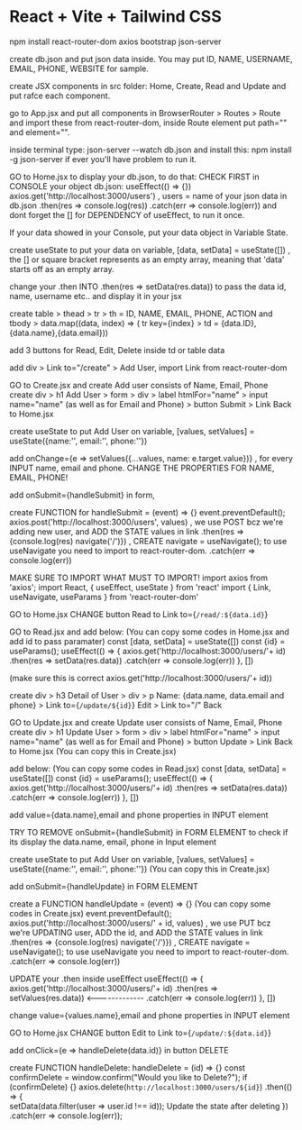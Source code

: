 # React + Vite + Tailwind CSS

npm install react-router-dom axios bootstrap json-server

create db.json and put json data inside. You may put ID, NAME, USERNAME, EMAIL, PHONE, WEBSITE for sample.

create JSX components in src folder: Home, Create, Read and Update and put rafce each component.

go to App.jsx and put all components in BrowserRouter > Routes > Route and import these from react-router-dom, inside Route element put path="" and element="".

inside terminal type: json-server --watch db.json and install this: npm install -g json-server if ever you'll have problem to run it.

GO to Home.jsx to display your db.json, to do that: CHECK FIRST in CONSOLE your object db.json:
useEffect(() => {})
axios.get('http://localhost:3000/users') , users = name of your json data in db.json
.then(res => console.log(res))
.catch(err => console.log(err))
and dont forget the [] for DEPENDENCY of useEffect, to run it once.

If your data showed in your Console, put your data object in Variable State.

create useState to put your data on variable, [data, setData] = useState([]) , the [] or square bracket represents as an empty array, meaning that 'data' starts off as an empty array.

change your .then INTO .then(res => setData(res.data)) to pass the data id, name, username etc.. and display it in your jsx

create table > thead > tr > th = ID, NAME, EMAIL, PHONE, ACTION and
tbody > data.map((data, index) => ( tr key={index} > td = {data.ID},{data.name},{data.email}))

add 3 buttons for Read, Edit, Delete inside td or table data

add div > Link to="/create" > Add User, import Link from react-router-dom

GO to Create.jsx and create Add user consists of Name, Email, Phone
create div > h1 Add User > form > div > label htmlFor="name" > input name="name" (as well as for Email and Phone) > button Submit > Link Back to Home.jsx

create useState to put Add User on variable, [values, setValues] = useState({name:'', email:'', phone:''})

add onChange={e => setValues({...values, name: e.target.value})} , for every INPUT name, email and phone. CHANGE THE PROPERTIES FOR NAME, EMAIL, PHONE!

add onSubmit={handleSubmit} in form,

create FUNCTION for handleSubmit = (event) => {}
event.preventDefault();
axios.post('http://localhost:3000/users', values) , we use POST bcz we're adding new user, and ADD the STATE values in link
.then(res => {console.log(res) navigate('/')}) , CREATE navigate = useNavigate(); to use useNavigate you need to import to react-router-dom.
.catch(err => console.log(err))

MAKE SURE TO IMPORT WHAT MUST TO IMPORT!
import axios from 'axios';
import React, { useEffect, useState } from 'react'
import { Link, useNavigate, useParams } from 'react-router-dom'

GO to Home.jsx CHANGE button Read to Link to={`/read/:${data.id}`}

GO to Read.jsx and add below: (You can copy some codes in Home.jsx and add id to pass paramater)
const [data, setData] = useState([])
const {id} = useParams();
useEffect(() => {
axios.get('http://localhost:3000/users/'+ id)
.then(res => setData(res.data))
.catch(err => console.log(err))
}, [])

(make sure this is correct axios.get('http://localhost:3000/users/'+ id))

create div > h3 Detail of User > div > p Name: {data.name, data.email and phone} > Link to={`/update/${id}`} Edit > Link to="/" Back

GO to Update.jsx and create Update user consists of Name, Email, Phone
create div > h1 Update User > form > div > label htmlFor="name" > input name="name" (as well as for Email and Phone) > button Update > Link Back to Home.jsx (You can copy this in Create.jsx)

add below: (You can copy some codes in Read.jsx)
const [data, setData] = useState([])
const {id} = useParams();
useEffect(() => {
axios.get('http://localhost:3000/users/'+ id)
.then(res => setData(res.data))
.catch(err => console.log(err))
}, [])

add value={data.name},email and phone properties in INPUT element

TRY TO REMOVE onSubmit={handleSubmit} in FORM ELEMENT to check if its display the data.name, email, phone in Input element

create useState to put Add User on variable, [values, setValues] = useState({name:'', email:'', phone:''}) (You can copy this in Create.jsx)

add onSubmit={handleUpdate} in FORM ELEMENT

create a FUNCTION handleUpdate = (event) => {} (You can copy some codes in Create.jsx)
event.preventDefault();
axios.put('http://localhost:3000/users/' + id, values) , we use PUT bcz we're UPDATING user, ADD the id, and ADD the STATE values in link
.then(res => {console.log(res) navigate('/')}) , CREATE navigate = useNavigate(); to use useNavigate you need to import to react-router-dom.
.catch(err => console.log(err))

UPDATE your .then inside useEffect
useEffect(() => {
axios.get('http://localhost:3000/users/'+ id)
.then(res => setValues(res.data)) <-------------
.catch(err => console.log(err))
}, [])

change value={values.name},email and phone properties in INPUT element

GO to Home.jsx CHANGE button Edit to Link to={`/update/:${data.id}`}

add onClick={e => handleDelete(data.id)} in button DELETE

create FUNCTION handleDelete:
handleDelete = (id) => {}
const confirmDelete = window.confirm("Would you like to Delete?");
if (confirmDelete) {}
axios.delete(`http://localhost:3000/users/${id}`)
.then(() => {  
setData(data.filter(user => user.id !== id)); Update the state after deleting
})
.catch(err => console.log(err));
